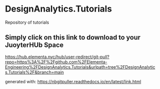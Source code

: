 # DesignAnalytics.Tutorials
Repository of tutorials

## Simply click on this link to download to your JuoyterHUb Space

https://hub.elementa.nyc/hub/user-redirect/git-pull?repo=https%3A%2F%2Fgithub.com%2FElementa-Engineering%2FDesignAnalytics.Tutorials&urlpath=tree%2FDesignAnalytics.Tutorials%2F&branch=main

generated with: https://nbgitpuller.readthedocs.io/en/latest/link.html
